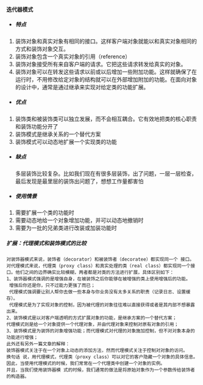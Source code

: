#### 迭代器模式 
- ##### 特点
1.  装饰对象和真实对象有相同的接口。这样客户端对象就能以和真实对象相同的方式和装饰对象交互。
2. 装饰对象包含一个真实对象的引用（reference）
3. 装饰对象接受所有来自客户端的请求。它把这些请求转发给真实的对象。
4.  装饰对象可以在转发这些请求以前或以后增加一些附加功能。这样就确保了在运行时，不用修改给定对象的结构就可以在外部增加附加的功能。在面向对象的设计中，通常是通过继承来实现对给定类的功能扩展。

- ##### 优点  
  
1. 装饰类和被装饰类可以独立发展，而不会相互耦合。它有效地把类的核心职责和装饰功能分开了
2. 装饰模式是继承关系的一个替代方案
3. 装饰模式可以动态地扩展一个实现类的功能
   
- ##### 缺点  
   多层装饰比较复杂。比如我们现在有很多层装饰，出了问题，一层一层检查，最后发现是最里层的装饰出问题了，想想工作量都害怕
   
- ##### 使用情景
1. 需要扩展一个类的功能时
2. 需要动态地给一个对象增加功能，并可以动态地撤销时
3. 需要为一批的兄弟类进行改装或加装功能时

 ##### 扩展：代理模式和装饰模式的比较  

    对装饰器模式来说，装饰者（decorator）和被装饰者（decoratee）都实现同一个 接口。对代理模式来说，代理类（proxy class）和真实处理的类（real class）都实现同一个接口。他们之间的边界确实比较模糊，两者都是对类的方法进行扩展，具体区别如下：
    1、装饰器模式强调的是增强自身，在被装饰之后你能够在被增强的类上使用增强后的功能。
     增强后你还是你，只不过能力更强了而已；
     代理模式强调要让别人帮你去做一些本身与你业务没有太多关系的职责（记录日志、设置缓存）。
     代理模式是为了实现对象的控制，因为被代理的对象往往难以直接获得或者是其内部不想暴露出来。
    2、装饰模式是以对客户端透明的方式扩展对象的功能，是继承方案的一个替代方案；
    代理模式则是给一个对象提供一个代理对象，并由代理对象来控制对原有对象的引用；
    3、装饰模式是为装饰的对象增强功能；而代理模式对代理的对象施加控制，但不对对象本身的功能进行增强；
    此外还有另外一篇文章的解释：
    装饰器模式关注于在一个对象上动态的添加方法，然而代理模式关注于控制对对象的访问。
    换句话 说，用代理模式，代理类（proxy class）可以对它的客户隐藏一个对象的具体信息。
    因此，当使用代理模式的时候，我们常常在一个代理类中创建一个对象的实例。
    并且，当我们使用装饰器模 式的时候，我们通常的做法是将原始对象作为一个参数传给装饰者的构造器。
